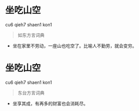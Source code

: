 # 坐吃山空
cu6 qieh7 shaen1 kon1
> 如东方言词典
- 坐在家里不劳动，一座山也吃空了。比喻人不勤劳，就会变穷。

# 坐吃山空
cu6 qieh7 shaen1 kon1
> 东台方言词典
- 坐享其成，有再多的财富也会消耗尽。
